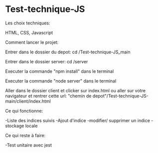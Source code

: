 # Test-technique-JS

Les choix techniques:

HTML, CSS, Javascript


Comment lancer le projet:

Entrer dans le dossier du depot: cd /Test-technique-JS_main

Entrer dans le dossier server: cd /server

Executer la commande "npm install" dans le terminal

Executer la commande "node server" dans le terminal

Aller dans le dossier client et clicker sur index.html ou aller sur votre navigateur et rentrer cette url:
"chemin de depot"/Test-technique-JS-main/client/index.html


Ce qui fonctionne:

-Liste des indices suivis
-Ajout d'indice
-modifier/ supprimer un indice
-stockage locale


Ce qui reste à faire:

-Test unitaire avec jest

